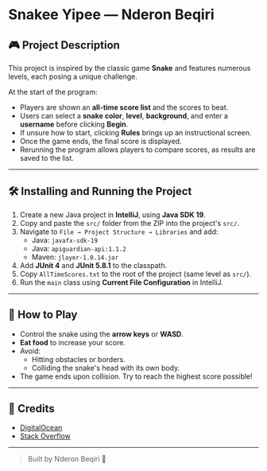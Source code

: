 # Snakee Yipee — Nderon Beqiri

## 🎮 Project Description

This project is inspired by the classic game **Snake** and features numerous levels, each posing a unique challenge.

At the start of the program:
- Players are shown an **all-time score list** and the scores to beat.
- Users can select a **snake color**, **level**, **background**, and enter a **username** before clicking **Begin**.
- If unsure how to start, clicking **Rules** brings up an instructional screen.
- Once the game ends, the final score is displayed.
- Rerunning the program allows players to compare scores, as results are saved to the list.

---

## 🛠 Installing and Running the Project

1. Create a new Java project in **IntelliJ**, using **Java SDK 19**.
2. Copy and paste the `src/` folder from the ZIP into the project's `src/`.
3. Navigate to `File → Project Structure → Libraries` and add:
   - Java: `javafx-sdk-19`
   - Java: `apiguardian-api:1.1.2`
   - Maven: `jlayer-1.0.14.jar`
4. Add **JUnit 4** and **JUnit 5.8.1** to the classpath.
5. Copy `AllTimeScores.txt` to the root of the project (same level as `src/`).
6. Run the `main` class using **Current File Configuration** in IntelliJ.

---

## 🎯 How to Play

- Control the snake using the **arrow keys** or **WASD**.
- **Eat food** to increase your score.
- Avoid:
  - Hitting obstacles or borders.
  - Colliding the snake's head with its own body.
- The game ends upon collision. Try to reach the highest score possible!

---

## 🙏 Credits

- [DigitalOcean](https://www.digitalocean.com/)
- [Stack Overflow](https://stackoverflow.com/)

---

> Built by Nderon Beqiri 🐍
